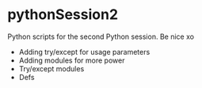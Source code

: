# pythonSession2

Python scripts for the second Python session.
Be nice xo

- Adding try/except for usage parameters
- Adding modules for more power
- Try/except modules
- Defs

